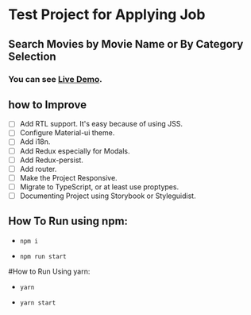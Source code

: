 # Test Project for Applying Job
## Search Movies by Movie Name or By Category Selection

### You can see [Live Demo](https://cranky-brahmagupta-0c15c0.netlify.app/).

## how to Improve
- [ ] Add RTL support. It's easy because of using JSS.
- [ ]  Configure Material-ui theme.
- [ ] Add i18n.
- [ ] Add Redux especially for Modals.
- [ ] Add Redux-persist.
- [ ] Add router.
- [ ] Make the Project Responsive.
- [ ] Migrate to TypeScript, or at least use proptypes.
- [ ] Documenting Project using Storybook or Styleguidist.

## How To Run using npm:
- `npm i`

- `npm run start`

#How to Run Using yarn:
- `yarn`

- `yarn start`